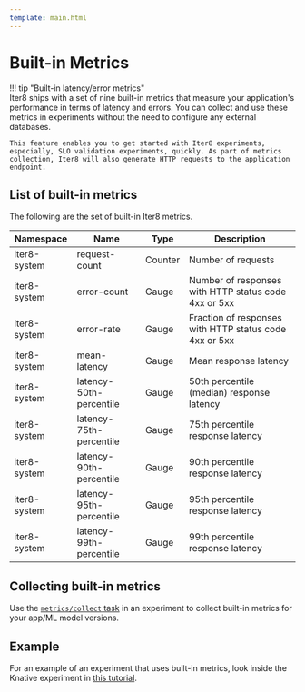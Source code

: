 ```yaml
---
template: main.html
---
```


# Built-in Metrics

!!! tip "Built-in latency/error metrics"    
    Iter8 ships with a set of nine built-in metrics that measure your application's performance in terms of latency and errors. You can collect and use these metrics in experiments without the need to configure any external databases. 
    
    This feature enables you to get started with Iter8 experiments, especially, SLO validation experiments, quickly. As part of metrics collection, Iter8 will also generate HTTP requests to the application endpoint.

## List of built-in metrics
The following are the set of built-in Iter8 metrics.

| Namespace | Name         | Type | Description |
| ----- | ------------ | ----------- | -------- |
| iter8-system | request-count | Counter | Number of requests |
| iter8-system | error-count | Gauge | Number of responses with HTTP status code 4xx or 5xx |
| iter8-system | error-rate | Gauge | Fraction of responses with HTTP status code 4xx or 5xx |
| iter8-system | mean-latency | Gauge | Mean response latency |
| iter8-system | latency-50th-percentile | Gauge | 50th percentile (median) response latency |
| iter8-system | latency-75th-percentile | Gauge | 75th percentile response latency |
| iter8-system | latency-90th-percentile | Gauge | 90th percentile response latency |
| iter8-system | latency-95th-percentile | Gauge | 95th percentile response latency |
| iter8-system | latency-99th-percentile | Gauge | 99th percentile response latency |

## Collecting built-in metrics
Use the [`metrics/collect` task](../reference/tasks/metrics-collect.md) in an experiment to collect built-in metrics for your app/ML model versions.

## Example
For an example of an experiment that uses built-in metrics, look inside the Knative experiment in [this tutorial](../../tutorials/knative/testing-strategies/conformance/#5-launch-experiment).